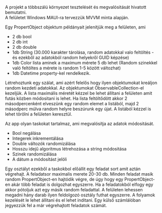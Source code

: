 A projekt a többszálú környezet tesztelését és megvalósitását hivatott bemutatni.  
A felületet Windows MAUI-ra tervezzük MVVM minta alapján. 

Egy PropertObject objektum példányait jelenítjük meg a felületen, ami  
- 2 db bool 
- 2 db int  
- 2 db double  
- 1db String  (30.000 karakter tárolása, random adatokkal valo feltöltés - és ezekből az adatokból random helyekről GUID képzése) 
- 1db Color lista aminek a maximum mérete 5 db lehet (Random szinekkel való feltöltes a mérete is random 1-5 között változhat)
- 1db Datetime
  property-kel rendelkezik. 

Létrehoztunk egy szálat, ami azért felelős hogy ilyen objektumokat kreáljon random kezdeti adatokkal. Az objektumokat ObservableCollection-el kezeljük. A lista maximális méretét kézzel be lehet állítani a felületen amit futás közben módositani is lehet. Ha lista feltöltődött akkor 2 másodpercenként elveszünk egy random elemet a listából, majd 2 másodperc múlva random helyre beszúrunk egy újat. A listából kézzel is lehet törölni a felületen keresztül.

Az app olyan taskokat tartalmaz, ami megvalósítja az adatok módositását.
- Bool negálása 
- Integerek inkrementálása 
- Double változók randomizálása 
- Hosszu idejű algoritmus létrehozása a string módositása
- Szinek randomizálása
- A dátum a módosítást jelöli

Egy osztályt ezekből a taskokbol előállit egy feladat sort amit aztán végrehajt. A feladatsor maximalis merete 20-30 db. Minden feladat masik random PropertObject-en hajtódik végre, de úgy hogy egy PropertObject-en akár több feladat is dolgozhat egyszerre. Ha a feladatokból elfogy egy akkor pótoljuk azt egy másik random feladattal. A felületen lehessen megadni hány darab ilyen feldolgozó osztály futhat egyszerre. 
A folyamok kezelését le lehet állitani és el lehet inditani. Egy külső számlálóban jegyezzük fel a már végrehajtott feladatok számát.
